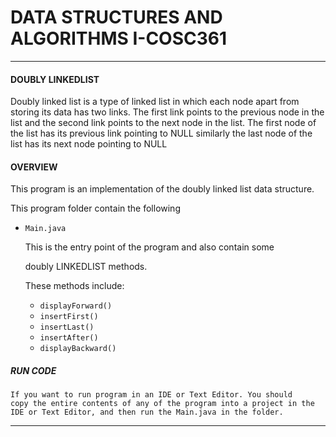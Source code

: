 # DATA STRUCTURES AND ALGORITHMS I-COSC361
___
#### DOUBLY LINKEDLIST
Doubly linked list is a type of linked list in which each node apart from storing its data has two links. The first link points to the previous node in the list and the second link points to the next node in the list. The first node of the list has its previous link pointing to NULL similarly the last node of the list has its next node pointing to NULL

#### OVERVIEW
This program is an implementation of the doubly linked list data structure.

This program folder contain the following
- `Main.java`

    This is the entry point of the program and also contain some

    doubly LINKEDLIST methods.

    These methods include:
    - `displayForward()`
    - `insertFirst()`
    - `insertLast()`
    - `insertAfter()`
    - `displayBackward()`

##### RUN CODE
    If you want to run program in an IDE or Text Editor. You should
    copy the entire contents of any of the program into a project in the IDE or Text Editor, and then run the Main.java in the folder.
___
